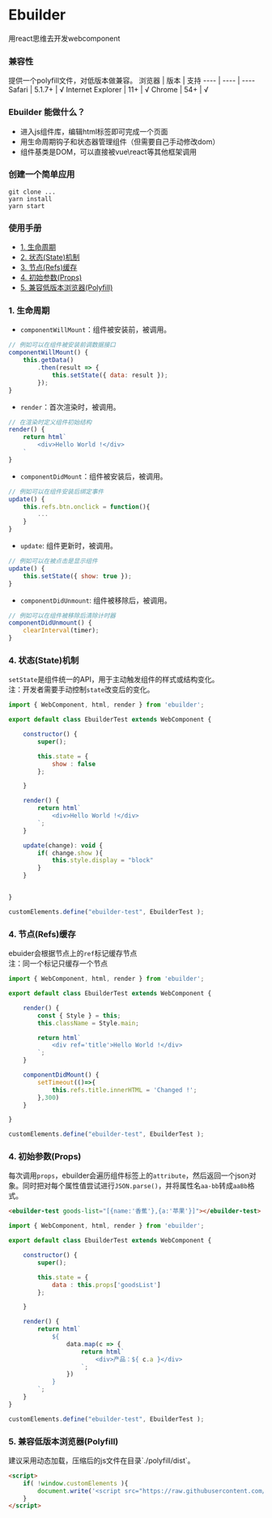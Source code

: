 # Ebuilder

用react思维去开发webcomponent

### 兼容性
提供一个polyfill文件，对低版本做兼容。
浏览器 | 版本 | 支持
---- | ---- | ---- 
Safari | 5.1.7+ | √
Internet Explorer  | 11+ | √
Chrome  | 54+ | √


### Ebuilder 能做什么？
- 进入js组件库，编辑html标签即可完成一个页面
- 用生命周期钩子和状态器管理组件（但需要自己手动修改dom）
- 组件基类是DOM，可以直接被vue\react等其他框架调用

### 创建一个简单应用
```
git clone ...
yarn install
yarn start
```

### 使用手册
- [1. 生命周期](#user-content-生命周期)
- [2. 状态(State)机制](#user-content-状态(State)机制)
- [3. 节点(Refs)缓存](#user-content-节点(Refs)缓存)
- [4. 初始参数(Props)](#user-content-初始参数(Props))
- [5. 兼容低版本浏览器(Polyfill)](#user-content-兼容低版本浏览器(Polyfill))

<h3 id="user-content-生命周期">1. 生命周期</h3>

- `componentWillMount`：组件被安装前，被调用。
``` js
// 例如可以在组件被安装前调数据接口
componentWillMount() {
    this.getData()
        .then(result => {
            this.setState({ data: result });
        });
}
```
- `render`：首次渲染时，被调用。
``` js
// 在渲染时定义组件初始结构
render() {
    return html`
        <div>Hello World !</div>
    `
}
```
- `componentDidMount`：组件被安装后，被调用。
``` js
// 例如可以在组件安装后绑定事件
update() {
    this.refs.btn.onclick = function(){
        ...
    }
}
```
- `update`: 组件更新时，被调用。
``` js
// 例如可以在被点击是显示组件
update() {
    this.setState({ show: true });
}
```
- `componentDidUnmount`: 组件被移除后，被调用。
``` js
// 例如可以在组件被移除后清除计时器
componentDidUnmount() {
    clearInterval(timer);
}
```

<h3 id="user-content-状态(State)机制">4. 状态(State)机制</h3>

`setState`是组件统一的API，用于主动触发组件的样式或结构变化。       
注：开发者需要手动控制`state`改变后的变化。
``` js
import { WebComponent, html, render } from 'ebuilder';

export default class EbuilderTest extends WebComponent {

    constructor() {
        super();

        this.state = {
            show : false
        };

    }

    render() {
        return html`
            <div>Hello World !</div>
        `;
    }

    update(change): void {
        if( change.show ){
            this.style.display = "block"
        }
    }


}

customElements.define("ebuilder-test", EbuilderTest );

```

<h3 id="user-content-节点(Refs)缓存">4. 节点(Refs)缓存</h3>

ebuider会根据节点上的`ref`标记缓存节点          
注：同一个标记只缓存一个节点
``` js
import { WebComponent, html, render } from 'ebuilder';

export default class EbuilderTest extends WebComponent {

    render() {
        const { Style } = this;
        this.className = Style.main;

        return html`
            <div ref='title'>Hello World !</div>
        `;
    }

    componentDidMount() {
        setTimeout(()=>{
            this.refs.title.innerHTML = 'Changed !';
        },300)
    }

}

customElements.define("ebuilder-test", EbuilderTest );
```

<h3 id="user-content-初始参数(Props)">4. 初始参数(Props)</h3>

每次调用`props`，ebuilder会遍历组件标签上的`attribute`，然后返回一个json对象。同时把对每个属性值尝试进行`JSON.parse()`，并将属性名`aa-bb`转成`aaBb`格式。
``` html
<ebuilder-test goods-list="[{name:'香蕉'},{a:'苹果'}]"></ebuilder-test>
```
``` js
import { WebComponent, html, render } from 'ebuilder';

export default class EbuilderTest extends WebComponent {

    constructor() {
        super();

        this.state = {
            data : this.props['goodsList']
        };

    }

    render() {
        return html`
            ${
                data.map(c => {
                    return html`
                        <div>产品：${ c.a }</div>
                    `;
                })
            }
        `;
    }
}

customElements.define("ebuilder-test", EbuilderTest );
```

<h3 id="user-content-兼容低版本浏览器">5. 兼容低版本浏览器(Polyfill)</h3>
建议采用动态加载，压缩后的js文件在目录`./polyfill/dist`。

``` html
<script>
    if( !window.customElements ){
        document.write('<script src="https://raw.githubusercontent.com/kimchen003/ebuilder/master/polyfill/dist/index.js"><\/script>');
    }
</script>
```

